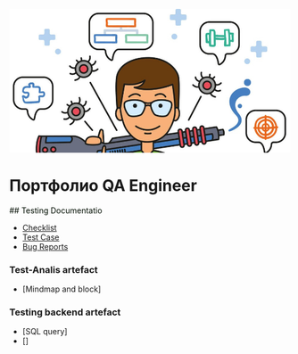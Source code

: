 ![Header](https://github.com/wren777/wren777/blob/main/assets/vj1PCIz_XG0.jpg)

# Портфолио QA Engineer 
<font color=»white»>## Testing Documentatio
</font>

- [Checklist](https://github.com/wren777/CheckList)
- [Test Case](https://github.com/wren777/TestCase)
- [Bug Reports](https://github.com/wren777/BugReports)

### Test-Analis artefact
- [Mindmap and block]

### Testing backend artefact
- [SQL query]
- []
